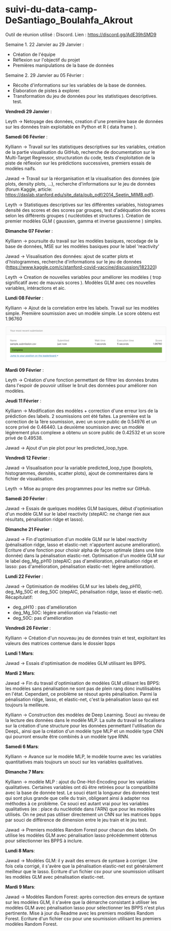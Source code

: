 # suivi-du-data-camp-DeSantiago_Boulahfa_Akrout

Outil de réunion utilisé : Discord.
Lien : https://discord.gg/AdE39hSMD9

Semaine 1. 22 Janvier au 29 Janvier :
- Création de l'équipe
- Réflexion sur l'objectif du projet
- Premières manipulations de la base de données

Semaine 2. 29 Janvier au 05 Février :
- Récolte d'informations sur les variables de la base de données.
- Élaboration de pistes à explorer.
- Transformation du jeu de données pour les statistiques descriptives.
test.

**Vendredi 29 Janvier** :

Leyth -> Netoyage des données, creation d'une première base de données sur les données train exploitable en Python et R ( data frame ).

**Samedi 06 Février** :

Kylliann -> Travail sur les statistiques descriptives sur les variables, création de la partie visualisation du GitHub, recherche de documentation sur le Multi-Target Regressor, structuration du code, tests d'exploitation de la piste de réflexion sur les prédictions successives, premiers essais de modèles naifs.

Jawad -> Travail sur la réorganisation et la visualisation des données (pie plots, density plots, ...), recherche d'informations sur le jeu de données (forum Kaggle, article: https://daslab.stanford.edu/site_data/pub_pdf/2014_Seetin_MIMB.pdf).

Leyth -> Statistiques descriptives sur les différentes variables, histogrames densité des scores et des scores par groupes, test d'adéquation des scores selon les différents groupes ( nucléotides et structures ). Création de premier modèles GLM ( gaussien, gamma et inverse gaussienne ) simples.

**Dimanche 07 Février** :

Kylliann -> poursuite du travail sur les modèles basiques, recodage de la base de données, MSE sur les modèles basiques pour le label 'reactivity'

Jawad -> Visualisation des données: ajout de scatter plots et d'histogrammes, recherche d'informations sur le jeu de données (https://www.kaggle.com/c/stanford-covid-vaccine/discussion/182320)

Leyth -> Creation de nouvelles variables pour améliorer les modèles ( trop significatif avec de mauvais scores ). Modèles GLM avec ces nouvelles variables, intéractions et aic.   

**Lundi 08 Février** :

Kylliann -> Ajout de la correlation entre les labels. Travail sur les modèles simple. Première soumission avec un modèle simple. Le score obtenu est 1.96760

![](Historique.png)

**Mardi 09 Février** :

Leyth -> Création d'une fonction permettant de filtrer les données brutes dans l'espoir de pouvoir utiliser le bruit des données pour améliorer non modèles.

**Jeudi 11 Février** :

Kylliann -> Modification des modèles + correction d'une erreur lors de la prédiction des labels. 2 soumissions ont été faites.
La première est la correction de la 1ère soumission, avec un score public de 0.54976 et un score privé de 0.46440.
La deuxième soumission avec un modèle légèrement plus complexe a obtenu un score public de 0.42532 et un score privé de 0.49538.

Jawad -> Ajout d'un pie plot pour les predicted_loop_type.

**Vendredi 12 Février** :

Jawad -> Visualisation pour la variable predicted_loop_type (boxplots, histogrammes, densités, scatter plots), ajout de commentaires dans le fichier de visualisation.

Leyth -> Mise au propre des programmes pour les mettre sur GitHub.

**Samedi 20 Février** :

Jawad -> Essais de quelques modèles GLM basiques, début d'optimisation d'un modèle GLM sur le label reactivity (stepAIC: ne change rien aux résultats, pénalisation ridge et lasso).

**Dimanche 21 Février** :

Jawad -> Fin d'optimisation d'un modèle GLM sur le label reactivity (pénalisation ridge, lasso et elastic-net: n'apportent aucune amélioration).
Ecriture d'une fonction pour choisir alpha de façon optimale (dans une liste donnée) dans la pénalisation elastic-net.
Optimisation d'un modèle GLM sur le label deg_Mg_pH10 (stepAIC: pas d'amélioration, pénalisation ridge et lasso: pas d'amélioration, pénalisation elastic-net: légère amélioration).

**Lundi 22 Février** :

Jawad -> Optimisation de modèles GLM sur les labels deg_pH10, deg_Mg_50C et deg_50C (stepAIC, pénalisation ridge, lasso et elastic-net).
Récapitulatif:
- deg_pH10 : pas d'amélioration
- deg_Mg_50C: légère amélioration via l'elastic-net
- deg_50C: pas d'amélioration

**Vendredi 26 Février** :

Kylliann -> Création d'un nouveau jeu de données train et test, exploitant les valeurs des matrices contenue dans le dossier bpps

**Lundi 1 Mars**:

Jawad -> Essais d'optimisation de modèles GLM utilisant les BPPS.

**Mardi 2 Mars**:

Jawad -> Fin du travail d'optimisation de modèles GLM utilisant les BPPS: les modèles sans pénalisation ne sont pas de plein rang donc inutilisables en l'état.
Cependant, ce problème se résout après pénalisation.
Parmi la pénalisation ridge, lasso, et elastic-net, c'est la pénalisation lasso qui est toujours la meilleure.

Kylliann -> Construction des modèles de Deep Learning. Souci au niveau de la lecture des données dans le modèle MLP. La suite du travail se focalisera sur la création d'une structure pour les données permettant l'utilisation du DeepL, ainsi que la création d'un modèle type MLP et un modèle type CNN qui pourront ensuite être combinés à un modèle type RNN.

**Samedi 6 Mars**:

Kylliann -> Avance sur le modèle MLP, le modèle tourne avec les variables quantitatives mais toujours un souci sur les variables qualitatives.

**Dimanche 7 Mars**:

Kylliann -> modèle MLP : ajout du One-Hot-Encoding pour les variables qualitatives. Certaines variables ont dû être retirées pour la compatibilité avec la base de donnée test. Le souci étant la longueur des données test qui sont plus grande que celle du train, obligeant ainsi à adapter nos méthodes à ce problème.
Ce souci est autant vrai pour les variables qualitatives (ex : place du nucléotide dans l'ARN) que pour les modèles utilisés. On ne peut pas utiliser directement un CNN sur les matrices bpps par souci de différence de dimension entre le jeu train et le jeu test.

Jawad -> Premiers modèles Random Forest pour chacun des labels. On utilise les modèles GLM avec pénalisation lasso précédemment obtenus pour sélectionner les BPPS à inclure.

**Lundi 8 Mars**:

Jawad -> Modèles GLM: il y avait des erreurs de syntaxe à corriger. Une fois cela corrigé, il s'avère que la pénalisation elastic-net est généralement meilleur que le lasso.
Ecriture d'un fichier csv pour une soumission utilisant les modèles GLM avec pénalisation elastic-net.

**Mardi 9 Mars**:

Jawad -> Modèles Random Forest: après correction des erreurs de syntaxe sur les modèles GLM, il s'avère que la démarche consistant à utiliser les modèles GLM avec pénalisation lasso pour sélectionner les BPPS n'est plus pertinente.
Mise à jour du Readme avec les premiers modèles Random Forest.
Ecriture d'un fichier csv pour une soumission utilisant les premiers modèles Random Forest.
